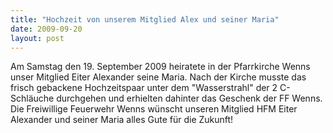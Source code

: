 ```yaml
---
title: "Hochzeit von unserem Mitglied Alex und seiner Maria"
date: 2009-09-20
layout: post
---
```


Am Samstag den 19. September 2009 heiratete in der Pfarrkirche Wenns unser Mitglied Eiter Alexander seine Maria. Nach der Kirche musste das frisch gebackene Hochzeitspaar unter dem "Wasserstrahl" der 2 C-Schläuche durchgehen und erhielten dahinter das Geschenk der FF Wenns. Die Freiwillige Feuerwehr Wenns wünscht unseren Mitglied HFM Eiter Alexander und seiner Maria alles Gute für die Zukunft!